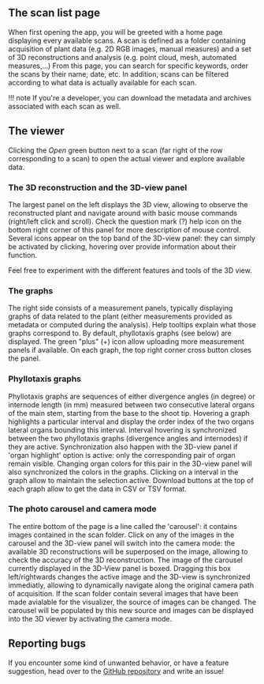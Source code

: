 ## The scan list page
When first opening the app, you will be greeted with a home
page displaying every available scans. 
A scan is defined as a folder containing acquisition of plant data (e.g. 2D RGB images, manual measures) and a set of 3D reconstructions and analysis (e.g. point cloud, mesh, automated measures,...)
From this page, you can search for specific keywords, order the scans by their name, date, etc.
In addition, scans can be filtered according to what data is actually available for each scan.

!!! note
    If you're a developer, you can download the metadata 
    and archives associated with each scan as well.

## The viewer

Clicking the *Open* green button next to a scan (far right of the row corresponding to a scan) to open the actual viewer and explore available data.

### The 3D reconstruction and the 3D-view panel

The largest panel on the left displays the 3D view, allowing to observe the 
reconstructed plant and navigate around with basic mouse commands (right/left click and scroll). Check the question mark (?) help icon on the bottom right corner of this panel for more description of mouse control.
Several icons appear on the top band of the 3D-view panel: they can simply be activated by clicking, hovering over provide information about their function.

Feel free to experiment with the different features and tools of the 3D view.

### The graphs

The right side consists of a measurement panels, typically displaying graphs of data related to the plant (either measurements provided as metadata or computed during the analysis).
Help tooltips explain what those graphs correspond to.
By default, phyllotaxis graphs (see below) are displayed.
The green "plus" (+) icon allow uploading more measurement panels if available. On each graph, the top right corner cross button closes the panel.

### Phyllotaxis graphs
Phyllotaxis graphs are sequences of either divergence angles (in degree) or internode length (in mm) measured between two consecutive lateral organs of the main stem, starting from the base to the shoot tip.
Hovering a graph highlights a particular interval and display the order index of the two organs lateral organs bounding this interval.
Interval hovering is synchronized between the two phyllotaxis graphs (divergence angles and internodes) if they are active. Synchronization also happen with the 3D-view panel if 'organ highlight' option is active: only the corresponding pair of organ remain visible. Changing organ colors for this pair in the 3D-view panel will also synchronized the colors in the graphs.
Clicking on a interval in the graph allow to maintain the selection active.
Download buttons at the top of each graph allow to get the data in CSV or TSV format.

### The photo carousel and camera mode

The entire bottom of the page is a line called the 'carousel': it contains images contained in the scan folder.
Click on any of the images in the carousel and the 3D-view panel will switch into the camera mode: the available 3D reconstructions will be superposed on the image, allowing to check the accuracy of the 3D reconstruction.
The image of the carousel currently displayed in the 3D-View panel is boxed. Dragging this box left/rightwards changes the active image and the 3D-view is synchronized immediatly, allowing to dynamically navigate along the original camera path of acquisition. 
If the scan folder contain several images that have been made avialable for the visualizer, the source of images can be changed. The carousel will be populated by this new source and images can be displayed into the 3D viewer by activating the camera mode.

## Reporting bugs

If you encounter some kind of unwanted behavior, or have a feature suggestion, 
head over to the [GitHub repository](https://github.com/romi/3d-plantviewer) and
write an issue!
